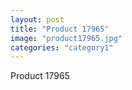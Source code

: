 ```yaml
---
layout: post
title: "Product 17965"
image: "product17965.jpg"
categories: "category1"
---
```

Product 17965
